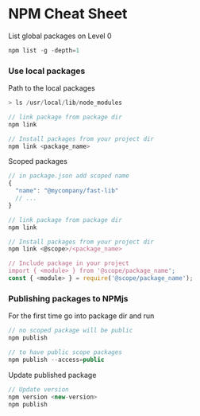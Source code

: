 # NPM Cheat Sheet

List global packages on Level 0

```js
npm list -g -depth=1
```

### Use local packages

Path to the local packages

```js
> ls /usr/local/lib/node_modules
```

```js
// link package from package dir
npm link

// Install packages from your project dir
npm link <package_name>
```

Scoped packages

```js
// in package.json add scoped name
{
  "name": "@mycompany/fast-lib"
  // ...
}

// link package from package dir
npm link

// Install packages from your project dir
npm link <@scope>/<package_name>

// Include package in your project
import { <module> } from '@scope/package_name';
const { <module> } = require('@scope/package_name');
```

### Publishing packages to NPMjs

For the first time go into package dir and run

```js
// no scoped package will be public
npm publish

// to have public scope packages
npm publish --access=public
```

Update published package

```js
// Update version
npm version <new-version>
npm publish
```
